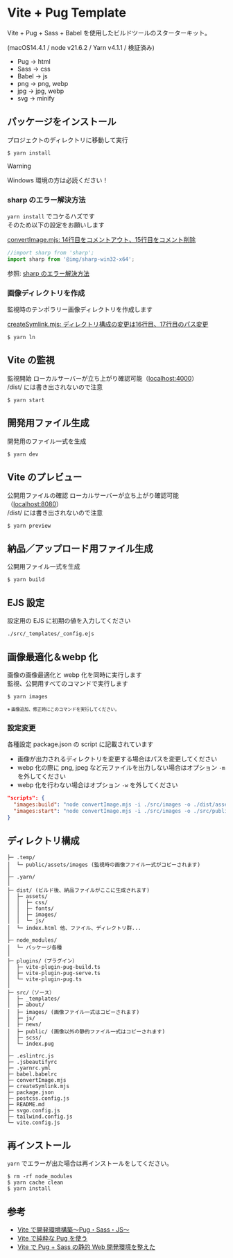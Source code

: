 # Vite + Pug Template

Vite + Pug + Sass + Babel を使用したビルドツールのスターターキット。

(macOS14.4.1 / node v21.6.2 / Yarn v4.1.1 / 検証済み)

- Pug -> html
- Sass -> css
- Babel -> js
- png -> png, webp
- jpg -> jpg, webp
- svg -> minify

## パッケージをインストール

プロジェクトのディレクトリに移動して実行

```
$ yarn install
```

> [!WARNING]
> Windows 環境の方は必読ください！

### sharp のエラー解決方法

`yarn install` でコケるハズです  
そのため以下の設定をお願いします

<!--
[package.json: 61 行目を削除](https://github.com/ekkun/vite-template/blob/main/vite_pug/package.json#L61)

```
$ yarn add --dev @img/sharp-win32-x64
```
-->

[convertImage.mjs: 14行目をコメントアウト、15行目をコメント削除](https://github.com/ekkun/vite-template/blob/main/vite_pug/convertImage.mjs#L14-L15)

```JavaScript
//import sharp from 'sharp';
import sharp from '@img/sharp-win32-x64';
```

参照: [sharp のエラー解決方法](https://qiita.com/taqumo/items/d1ccae13739e6627f7b5)

### 画像ディレクトリを作成

監視時のテンポラリー画像ディレクトリを作成します

[createSymlink.mjs: ディレクトリ構成の変更は16行目、17行目のパス変更](https://github.com/ekkun/vite-template/blob/main/vite_pug/createSymlink.mjs#L16-L17)

```
$ yarn ln
```

## Vite の監視

監視開始
ローカルサーバーが立ち上がり確認可能（[localhost:4000](http://localhost:4000)）  
/dist/ には書き出されないので注意

```
$ yarn start
```

## 開発用ファイル生成

開発用のファイル一式を生成

```
$ yarn dev
```

## Vite のプレビュー

公開用ファイルの確認
ローカルサーバーが立ち上がり確認可能（[localhost:8080](http://localhost:8080)）  
/dist/ には書き出されないので注意

```
$ yarn preview
```

## 納品／アップロード用ファイル生成

公開用ファイル一式を生成

```
$ yarn build
```

## EJS 設定

設定用の EJS に初期の値を入力してください

```
./src/_templates/_config.ejs
```

## 画像最適化＆webp 化

画像の画像最適化と webp 化を同時に実行します  
監視、公開用すべてのコマンドで実行します

```
$ yarn images
```

<span style="font-size: x-small;">※ 画像追加、修正時にこのコマンドを実行してください。</span>

### 設定変更

各種設定 package.json の script に記載されています

- 画像が出力されるディレクトリを変更する場合はパスを変更してください
- webp 化の際に png, jpeg など元ファイルを出力しない場合はオプション `-m` を外してください
- webp 化を行わない場合はオプション `-w` を外してください

```JSON
"scripts": {
  "images:build": "node convertImage.mjs -i ./src/images -o ./dist/assets/images -m -w -t -v",
  "images:start": "node convertImage.mjs -i ./src/images -o ./src/public/assets/images -m -w -t -v",
}
```

## ディレクトリ構成

```
├─ .temp/
│  └─ public/assets/images (監視時の画像ファイル一式がコピーされます)
│
├─ .yarn/
│
├─ dist/ (ビルド後、納品ファイルがここに生成されます)
│  ├─ assets/
│  │  ├─ css/
│  │  ├─ fonts/
│  │  ├─ images/
│  │  └─ js/
│  └─ index.html 他、ファイル、ディレクトリ群...
│
├─ node_modules/
│  └─ パッケージ各種
│
├─ plugins/（プラグイン）
│  ├─ vite-plugin-pug-build.ts
│  ├─ vite-plugin-pug-serve.ts
│  └─ vite-plugin-pug.ts
│
├─ src/（ソース）
│  ├─ _templates/
│  ├─ about/
│  ├─ images/ (画像ファイル一式はコピーされます)
│  ├─ js/
│  ├─ news/
│  ├─ public/ (画像以外の静的ファイル一式はコピーされます)
│  ├─ scss/
│  └─ index.pug
│
├─ .eslintrc.js
├─ .jsbeautifyrc
├─ .yarnrc.yml
├─ babel.babelrc
├─ convertImage.mjs
├─ createSymlink.mjs
├─ package.json
├─ postcss.config.js
├─ README.md
├─ svgo.config.js
├─ tailwind.config.js
└─ vite.config.js
```

## 再インストール

`yarn` でエラーが出た場合は再インストールをしてください。

```
$ rm -rf node_modules
$ yarn cache clean
$ yarn install
```

## 参考 <!-- Reference -->

- [Vite で開発環境構築〜Pug・Sass・JS〜](https://yuito-blog.com/vite-develop/)
- [Vite で純粋な Pug を使う](https://zenn.dev/yend724/articles/20220408-tfq16buha8ctdzp7)
- [Vite で Pug + Sass の静的 Web 開発環境を整えた](https://zenn.dev/sutobu000/articles/fef3959195cda5)
